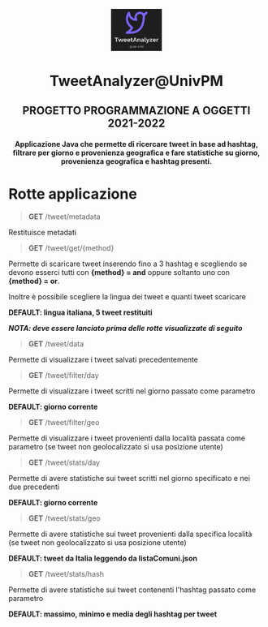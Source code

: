 <p align="center">
<img src="logo.jpg" width="20%" height="20%">

<div align="center">

# TweetAnalyzer@UnivPM
## PROGETTO PROGRAMMAZIONE A OGGETTI 2021-2022
#### Applicazione Java che permette di ricercare tweet in base ad hashtag, filtrare per giorno e provenienza geografica e fare statistiche su giorno, provenienza geografica e hashtag presenti.

</div>

# Rotte applicazione

> **GET** /tweet/metadata

Restituisce metadati

> **GET** /tweet/get/{method}

Permette di scaricare tweet inserendo fino a 3 hashtag e scegliendo se devono esserci tutti con **{method} = and**
oppure soltanto uno con **{method} = or**. 

Inoltre è possibile scegliere la lingua dei tweet e quanti tweet scaricare

**DEFAULT: lingua italiana, 5 tweet restituiti**

***NOTA: deve essere lanciato prima delle rotte visualizzate di seguito***

> **GET** /tweet/data

Permette di visualizzare i tweet salvati precedentemente

> **GET** /tweet/filter/day

Permette di visualizzare i tweet scritti nel giorno passato come parametro

**DEFAULT: giorno corrente**

> **GET** /tweet/filter/geo

Permette di visualizzare i tweet provenienti dalla località passata come parametro (se tweet non geolocalizzato si usa posizione utente)

> **GET** /tweet/stats/day

Permette di avere statistiche sui tweet scritti nel giorno specificato e nei due precedenti

**DEFAULT: giorno corrente**

> **GET** /tweet/stats/geo

Permette di avere statistiche sui tweet provenienti dalla specifica località (se tweet non geolocalizzato si usa posizione utente)

**DEFAULT: tweet da Italia leggendo da listaComuni.json**

> **GET** /tweet/stats/hash

Permette di avere statistiche sui tweet contenenti l'hashtag passato come parametro

**DEFAULT: massimo, minimo e media degli hashtag per tweet**
